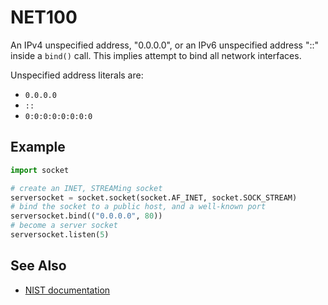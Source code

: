 # NET100

An IPv4 unspecified address, "0.0.0.0", or an IPv6 unspecified address "::" inside a `bind()` call.
This implies attempt to bind all network interfaces.

Unspecified address literals are:
- `0.0.0.0`
- `::`
- `0:0:0:0:0:0:0:0`

## Example

```python
import socket

# create an INET, STREAMing socket
serversocket = socket.socket(socket.AF_INET, socket.SOCK_STREAM)
# bind the socket to a public host, and a well-known port
serversocket.bind(("0.0.0.0", 80))
# become a server socket
serversocket.listen(5)
```

## See Also 

* [NIST documentation](https://nvd.nist.gov/vuln/detail/CVE-2018-1281)
